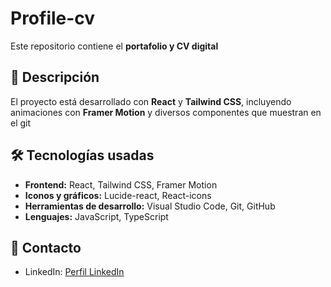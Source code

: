 # Profile-cv

Este repositorio contiene el **portafolio y CV digital**

## 🚀 Descripción

El proyecto está desarrollado con **React** y **Tailwind CSS**, incluyendo animaciones con **Framer Motion** y diversos componentes que muestran en el git

## 🛠 Tecnologías usadas

- **Frontend:** React, Tailwind CSS, Framer Motion
- **Iconos y gráficos:** Lucide-react, React-icons
- **Herramientas de desarrollo:** Visual Studio Code, Git, GitHub
- **Lenguajes:** JavaScript, TypeScript

## 🔗 Contacto

- LinkedIn: [Perfil LinkedIn](www.linkedin.com/in/ricardo-terrazas-ramos) 